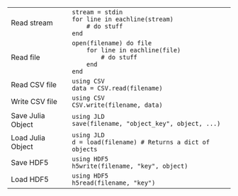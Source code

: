 |                   |                                                                                            |
| ----------------- | ------------------------------------------------------------------------------------------ |
| Read stream       | `stream = stdin`<br>`for line in eachline(stream)`<br>`    # do stuff`<br>`end`            |
| Read file         | `open(filename) do file`<br>`    for line in eachline(file)`<br>`        # do stuff`<br>`    end`<br>`end` |
| Read CSV file     | `using CSV`<br>`data = CSV.read(filename)`                                                 |
| Write CSV file    | `using CSV`<br>`CSV.write(filename, data)`                                                 |
| Save Julia Object | `using JLD`<br>`save(filename, "object_key", object, ...)`                                 |
| Load Julia Object | `using JLD`<br>`d = load(filename) # Returns a dict of objects`                            |
| Save HDF5         | `using HDF5`<br>`h5write(filename, "key", object)`                                         |
| Load HDF5         | `using HDF5`<br>`h5read(filename, "key")`                                                  |
